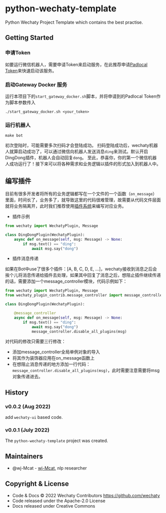 # python-wechaty-template

Python Wechaty Project Template which contains the best practise.

## Getting Started

### 申请Token

如要运行微信机器人，需要申请Token来启动服务，在此推荐申请[Padlocal Token](http://pad-local.com/#/)来快速启动该服务。

### 启动Gateway Docker 服务
运行本项目下的`start_gateway_docker.sh`脚本，并将申请到的Padlocal Token作为脚本参数传入

```shell
./start_gateway_docker.sh <your_token>
```

### 运行机器人

```shell
make bot
```

初次登陆时，可能需要多次扫码才会登陆成功。
扫码登陆成功后，wechaty机器人就算启动成功了，可以通过微信向机器人发送消息`ding`来测试。默认开启DingDong插件，机器人会自动回复`dong`。
至此，恭喜你，你的第一个微信机器人成功运行了！接下来可以将各种需求和业务逻辑以插件的形式加入到机器人中。

## 编写插件

目前有很多开发者将所有的业务逻辑都写在一个文件的一个函数（`on_message`）里面，时间长了，业务多了，就导致这里的代码很难管理，故需要从代码文件层面就将业务隔离开，此时我们推荐使用[插件系统](https://wechaty.readthedocs.io/zh_CN/latest/plugins/introduction/)来编写对应业务。

* 插件示例

```python
from wechaty import WechatyPlugin, Message

class DingDongPlugin(WechatyPlugin):
    async def on_message(self, msg: Message) -> None:
        if msg.text() == "ding":
            await msg.say("dong")
```

* 插件消息传递

如果在Bot中use了很多个插件：[A, B, C, D, E, ...]，wechaty接收到消息之后会挨个儿将消息传递给插件去处理，如果其中回复了消息之后，想阻止插件继续传递的话，需要添加一个message_controller模块，代码示例如下：

```python
from wechaty import WechatyPlugin, Message
from wechaty_plugin_contrib.message_controller import message_controller

class DingDongPlugin(WechatyPlugin):

    @message_controller
    async def on_message(self, msg: Message) -> None:
        if msg.text() == "ding":
            await msg.say("dong")
            message_controller.disable_all_plugins(msg)
```

对代码的修改只需要三行修改：
* 添加message_controller全局单例对象的导入
* 将其作为装饰器应用在on_message函数上
* 在想阻止消息传递的地方添加一行代码：`message_controller.disable_all_plugins(msg)`，此时需要注意需要将msg对象传递进去。

## History

### v0.0.2 (Aug 2022)

add `wechaty-ui` based code.

### v0.0.1 (July 2022)

The `python-wechaty-template` project was created. 

## Maintainers

- @wj-Mcat - [wj-Mcat](https://github.com/wj-Mcat), nlp researcher

## Copyright & License

- Code & Docs © 2022 Wechaty Contributors <https://github.com/wechaty>
- Code released under the Apache-2.0 License
- Docs released under Creative Commons

